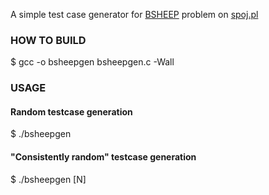 A simple test case generator for [BSHEEP](http://www.spoj.pl/problems/BSHEEP) problem on [spoj.pl](http://www.spoj.pl)

### HOW TO BUILD

$ gcc -o bsheepgen bsheepgen.c -Wall

### USAGE

#### Random testcase generation
$ ./bsheepgen

#### "Consistently random" testcase generation
$ ./bsheepgen [N]
